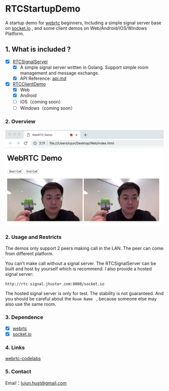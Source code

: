 # RTCStartupDemo

A startup demo for [webrtc](https://webrtc.org/) beginners, Including a simple signal server base on [socket.io](https://socket.io) , and some client demos on Web/Android/iOS/Windows Platform.

## 1. What is included ?

- [x] [RTCSignalServer ](RTCSignalServer)
    - [x] A simple signal server written in Golang. Support simple room management and message exchange.
    - [x] API Reference:  [api.md](RTCSignalServer/README.md)

- [x] [RTCClientDemo](RTCClientDemo)
  - [x] Web
  - [x] Android
  - [ ] iOS（coming soon）
  - [ ] Windows（coming soon）

### 2. Overview

![](./screenshots/screenshot-web.png)


### 2. Usage and Restricts

The demos only support 2 peers making call in the LAN. The peer can come from different platform.

You can't make call without a signal server. The RTCSignalServer can be built and host by yourself which is recommend. I also provide a hosted signal server: 

```html
http://rtc-signal.jhuster.com:8080/socket.io
```

The hosted signal server is only for test. The stability is not guaranteed. And you should be careful about the `Room Name ` , because someone else may also use the same room.

### 3. Dependence

- [x] [webrtc](https://webrtc.org/)
- [x] [socket.io](https://socket.io)

### 4. Links
[webrtc-codelabs](https://codelabs.developers.google.com/codelabs/webrtc-web)

### 5. Contact

Email：[lujun.hust@gmail.com](mailto:lujun.hust@gmail.com)
